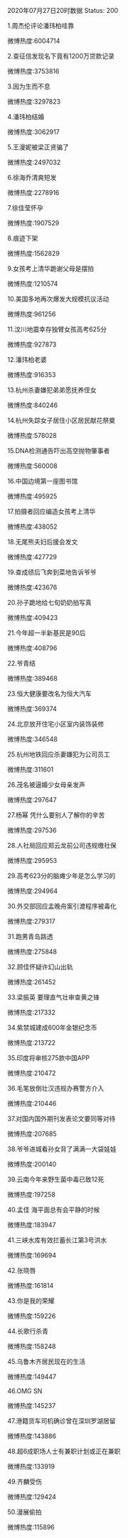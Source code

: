 2020年07月27日20时数据
Status: 200

1.周杰伦评论潘玮柏哇靠

微博热度:6004714

2.查征信发现名下竟有1200万贷款记录

微博热度:3753816

3.因为生而不息

微博热度:3297823

4.潘玮柏结婚

微博热度:3062917

5.王漫妮被梁正贤骗了

微博热度:2497032

6.徐海乔清爽短发

微博热度:2278916

7.徐佳莹怀孕

微博热度:1907529

8.痕迹下架

微博热度:1562829

9.女孩考上清华跪谢父母是摆拍

微博热度:1210574

10.美国多地再次爆发大规模抗议活动

微博热度:961256

11.汶川地震幸存独臂女孩高考625分

微博热度:927873

12.潘玮柏老婆

微博热度:916353

13.杭州杀妻嫌犯弟弟愿抚养侄女

微博热度:840246

14.杭州失踪女子居住小区居民献花祭奠

微博热度:578028

15.DNA检测通告吓出高空抛物肇事者

微博热度:560008

16.中国边境第一座图书馆

微博热度:495925

17.拍摄者回应编造女孩考上清华

微博热度:438052

18.无尾熊夫妇后援会发文

微博热度:427729

19.查成绩后飞奔到菜地告诉爷爷

微博热度:423676

20.孙子跪地给七旬奶奶拍写真

微博热度:409423

21.今年超一半新基民是90后

微博热度:408796

22.爷青结

微博热度:389468

23.恒大健康要改名为恒大汽车

微博热度:369374

24.北京放开住宅小区室内装饰装修

微博热度:346548

25.杭州地铁回应杀妻嫌犯为公司员工

微博热度:311601

26.茂名被逼婚少女母亲发声

微博热度:297647

27.杨幂 凭什么要别人了解你的辛苦

微博热度:297536

28.人社局回应郑云龙前公司违规缴社保

微博热度:295953

29.高考623分的脑瘫少年是怎么学习的

微博热度:294964

30.外交部回应孟晚舟案引渡程序被毒化

微博热度:279317

31.跑男青岛路透

微博热度:275848

32.顾佳怀疑许幻山出轨

微博热度:261452

33.梁振英 要理直气壮审查黄之锋

微博热度:217332

34.紫禁城建成600年金银纪念币

微博热度:213722

35.印度将审核275款中国APP

微博热度:210472

36.毛笔放倒壮汉违规办赛警方介入

微博热度:210446

37.对国内国外期刊发表论文要同等对待

微博热度:207685

38.爷爷进城看孙女背了满满一大袋娃娃

微博热度:200140

39.云南今年来野生菌中毒已致12死

微博热度:197258

40.孟佳 海平面总有会平静的时候

微博热度:183947

41.三峡水库有效拦蓄长江第3号洪水

微博热度:169694

42.张晓唇

微博热度:161814

43.你是我的荣耀

微博热度:159226

44.长歌行杀青

微博热度:158248

45.乌鲁木齐居民现在的生活

微博热度:149447

46.OMG SN

微博热度:145237

47.港籍货车司机确诊曾在深圳罗湖居留

微博热度:143886

48.超6成职场人士有兼职计划或正在兼职

微博热度:133919

49.齐麟受伤

微博热度:129424

50.漫展偷拍

微博热度:115896

